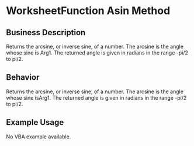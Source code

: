 # WorksheetFunction Asin Method

## Business Description
Returns the arcsine, or inverse sine, of a number. The arcsine is the angle whose sine is Arg1. The returned angle is given in radians in the range -pi/2 to pi/2.

## Behavior
Returns the arcsine, or inverse sine, of a number. The arcsine is the angle whose sine isArg1. The returned angle is given in radians in the range -pi/2 to pi/2.

## Example Usage
No VBA example available.